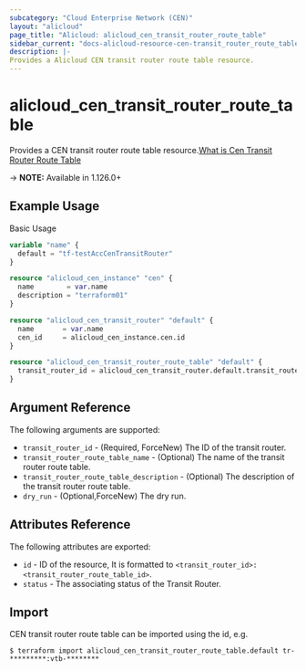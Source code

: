 ```yaml
---
subcategory: "Cloud Enterprise Network (CEN)"
layout: "alicloud"
page_title: "Alicloud: alicloud_cen_transit_router_route_table"
sidebar_current: "docs-alicloud-resource-cen-transit_router_route_table"
description: |-
Provides a Alicloud CEN transit router route table resource.
---
```


# alicloud\_cen_transit_router_route_table

Provides a CEN transit router route table resource.[What is Cen Transit Router Route Table](https://help.aliyun.com/document_detail/261233.html)

-> **NOTE:** Available in 1.126.0+

## Example Usage

Basic Usage

```terraform
variable "name" {
  default = "tf-testAccCenTransitRouter"
}

resource "alicloud_cen_instance" "cen" {
  name        = var.name
  description = "terraform01"
}

resource "alicloud_cen_transit_router" "default" {
  name       = var.name
  cen_id     = alicloud_cen_instance.cen.id
}

resource "alicloud_cen_transit_router_route_table" "default" {
  transit_router_id = alicloud_cen_transit_router.default.transit_router_id
}
```
## Argument Reference

The following arguments are supported:

* `transit_router_id` - (Required, ForceNew) The ID of the transit router.
* `transit_router_route_table_name` - (Optional) The name of the transit router route table.
* `transit_router_route_table_description` - (Optional) The description of the transit router route table.
* `dry_run` - (Optional,ForceNew) The dry run.

## Attributes Reference

The following attributes are exported:

* `id` - ID of the resource, It is formatted to `<transit_router_id>:<transit_router_route_table_id>`.
* `status` - The associating status of the Transit Router.

## Import

CEN transit router route table  can be imported using the id, e.g.

```
$ terraform import alicloud_cen_transit_router_route_table.default tr-*********:vtb-********
```
